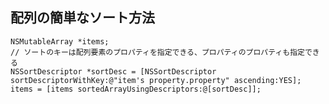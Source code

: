 配列の簡単なソート方法
-------------------------------
    NSMutableArray *items;
    // ソートのキーは配列要素のプロパティを指定できる、プロパティのプロパティも指定できる
	NSSortDescriptor *sortDesc = [NSSortDescriptor sortDescriptorWithKey:@"item's property.property" ascending:YES];
    items = [items sortedArrayUsingDescriptors:@[sortDesc]];
